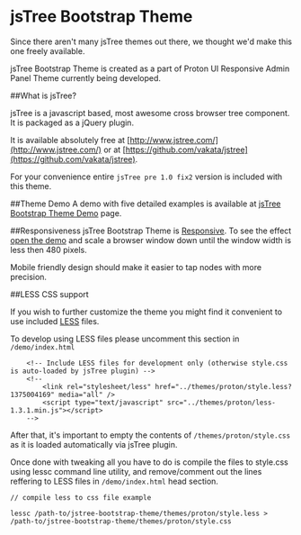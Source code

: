 jsTree Bootstrap Theme
=====================
Since there aren't many jsTree themes out there, we thought we'd make this one freely available.

jsTree Bootstrap Theme is created as a part of Proton UI Responsive Admin Panel Theme currently being developed.

##What is jsTree?

jsTree is a javascript based, most awesome cross browser tree component. It is packaged as a jQuery plugin.

It is available absolutely free at [http://www.jstree.com/](http://www.jstree.com/) or at [https://github.com/vakata/jstree](https://github.com/vakata/jstree).

For your convenience entire `jsTree pre 1.0 fix2` version is included with this theme.

##Theme Demo
A demo with five detailed examples is available at [jsTree Bootstrap Theme Demo](http://orangehilldev.com/jstree-bootstrap-theme/demo/) page.

##Responsiveness
jsTree Bootstrap Theme is [Responsive](http://en.wikipedia.org/wiki/Responsive_web_design). To see the effect [open the demo](http://orangehilldev.com/jstree-bootstrap-theme/demo/) and scale a browser window down until the window width is less then 480 pixels. 

Mobile friendly design should make it easier to tap nodes with more precision.

##LESS CSS support

If you wish to further customize the theme you might find it convenient to use included [LESS](http://lesscss.org/) files. 

To develop using LESS files please uncomment this section in `/demo/index.html`

		<!-- Include LESS files for development only (otherwise style.css is auto-loaded by jsTree plugin) -->
		<!--
			<link rel="stylesheet/less" href="../themes/proton/style.less?1375004169" media="all" />
			<script type="text/javascript" src="../themes/proton/less-1.3.1.min.js"></script>
		-->
		
After that, it's important to empty the contents of `/themes/proton/style.css` as it is loaded automatically via jsTree plugin.

Once done with tweaking all you have to do is compile the files to style.css using lessc command line utility, and remove/comment out the lines reffering to LESS files in `/demo/index.html` head section.

	// compile less to css file example
	
	lessc /path-to/jstree-bootstrap-theme/themes/proton/style.less > /path-to/jstree-bootstrap-theme/themes/proton/style.css

